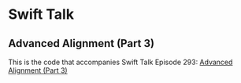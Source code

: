 # Swift Talk
## Advanced Alignment (Part 3)

This is the code that accompanies Swift Talk Episode 293: [Advanced Alignment (Part 3)](https://talk.objc.io/episodes/S01E293-advanced-alignment-part-3)

